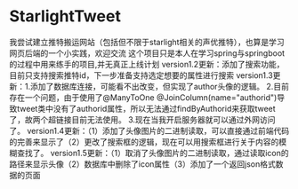 # StarlightTweet
我尝试建立推特搬运网站（包括但不限于starlight相关的声优推特），也算是学习网页后端的一个小实践，欢迎交流
这个项目只是本人在学习spring与springboot的过程中用来练手的项目,并无真正上线计划
version1.2更新：添加了搜索功能，目前只支持搜索推特id，下一步准备支持选定想要的属性进行搜索
version1.3更新：1.添加了数据库连接，可能看不出改变，但实现了author头像的逻辑。
2.目前存在一个问题，由于使用了@ManyToOne @JoinColumn(name="authorid")导致tweet类中没有了authorid属性，所以无法通过findByAuthorid来获取tweet了，故两个超链接目前无法使用。
3.现在当我开启服务器就可以通过外网访问了。
version1.4更新：（1）添加了头像图片的二进制读取，可以直接通过前端代码的完善来显示了（2）更改了搜索框的逻辑，现在可以用搜索框进行关于内容的模糊查找了。
version1.5更新：（1）取消了头像图片的二进制读取，通过读取icon的路径来显示头像（2）数据库中删除了icon属性（3）添加了一个返回json格式数据的页面
